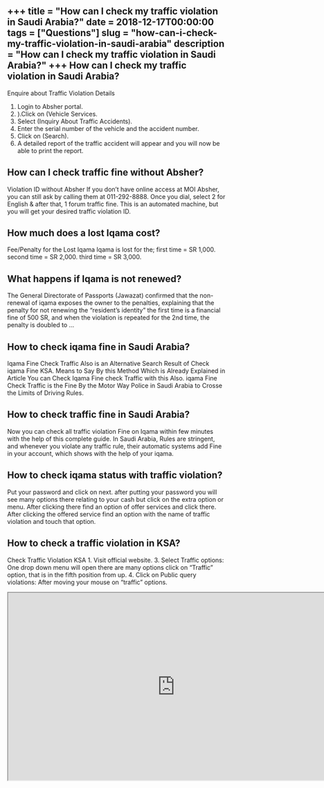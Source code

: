 +++
title = "How can I check my traffic violation in Saudi Arabia?"
date = 2018-12-17T00:00:00
tags = ["Questions"]
slug = "how-can-i-check-my-traffic-violation-in-saudi-arabia"
description = "How can I check my traffic violation in Saudi Arabia?"
+++
How can I check my traffic violation in Saudi Arabia?
-----------------------------------------------------

Enquire about Traffic Violation Details

1. Login to Absher portal.
2. ).Click on (Vehicle Services.
3. Select (Inquiry About Traffic Accidents).
4. Enter the serial number of the vehicle and the accident number.
5. Click on (Search).
6. A detailed report of the traffic accident will appear and you will now be able to print the report.

How can I check traffic fine without Absher?
--------------------------------------------

Violation ID without Absher If you don’t have online access at MOI Absher, you can still ask by calling them at 011-292-8888. Once you dial, select 2 for English &amp; after that, 1 forum traffic fine. This is an automated machine, but you will get your desired traffic violation ID.

How much does a lost Iqama cost?
--------------------------------

Fee/Penalty for the Lost Iqama Iqama is lost for the; first time = SR 1,000. second time = SR 2,000. third time = SR 3,000.

What happens if Iqama is not renewed?
-------------------------------------

The General Directorate of Passports (Jawazat) confirmed that the non-renewal of iqama exposes the owner to the penalties, explaining that the penalty for not renewing the “resident’s identity” the first time is a financial fine of 500 SR, and when the violation is repeated for the 2nd time, the penalty is doubled to …

How to check iqama fine in Saudi Arabia?
----------------------------------------

Iqama Fine Check Traffic Also is an Alternative Search Result of Check iqama Fine KSA. Means to Say By this Method Which is Already Explained in Article You can Check Iqama Fine check Traffic with this Also. iqama Fine Check Traffic is the Fine By the Motor Way Police in Saudi Arabia to Crosse the Limits of Driving Rules.

How to check traffic fine in Saudi Arabia?
------------------------------------------

Now you can check all traffic violation Fine on Iqama within few minutes with the help of this complete guide. In Saudi Arabia, Rules are stringent, and whenever you violate any traffic rule, their automatic systems add Fine in your account, which shows with the help of your iqama.

How to check iqama status with traffic violation?
-------------------------------------------------

Put your password and click on next. after putting your password you will see many options there relating to your cash but click on the extra option or menu. After clicking there find an option of offer services and click there. After clicking the offered service find an option with the name of traffic violation and touch that option.

How to check a traffic violation in KSA?
----------------------------------------

Check Traffic Violation KSA 1. Visit official website. 3. Select Traffic options: One drop down menu will open there are many options click on “Traffic” option, that is in the fifth position from up. 4. Click on Public query violations: After moving your mouse on “traffic” options.

<iframe allow="accelerometer; autoplay; clipboard-write; encrypted-media; gyroscope; picture-in-picture" allowfullscreen="" class="__youtube_prefs__  epyt-is-override  no-lazyload" data-no-lazy="1" data-origheight="433" data-origwidth="770" data-skipgform_ajax_framebjll="" height="433" id="_ytid_25471" loading="lazy" src="https://www.youtube.com/embed/zsrqgGG5AeQ?enablejsapi=1&autoplay=0&cc_load_policy=0&cc_lang_pref=&iv_load_policy=1&loop=0&modestbranding=0&rel=1&fs=1&playsinline=0&autohide=2&theme=dark&color=red&controls=1&" title="YouTube player" width="770"></iframe>